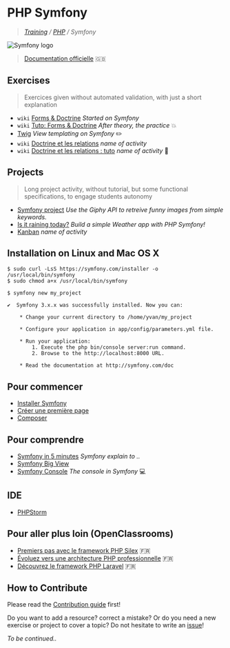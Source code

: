 # PHP Symfony
>_[Training](https://github.com/simplonco/training) / [PHP](https://github.com/simplonco/php-training) / Symfony_

![Symfony logo](https://symfony.com/images/v5/opengraph/symfony_logo.png?v=4)

> [Documentation officielle](http://documentation-symfony.fr) :uk:

## Exercises

> Exercices given without automated validation, with just a short explanation

* `wiki` [Forms & Doctrine](https://github.com/simplonco/symfony-training/wiki/Forms-&-Doctrines) _Started on Symfony_
* `wiki` [Tuto: Forms & Doctrine](https://github.com/simplonco/symfony-training/wiki/Tuto:-Forms-&-Doctrines) _After theory, the practice_ :boom:
* [Twig](https://github.com/simplonco/php-workshop-twig/) _View templating on Symfony_ :pencil2:
* `wiki` [Doctrine et les relations](https://github.com/simplonco/symfony-training/wiki/Activit%C3%A9:-Doctrine-et-les-relations) _name of activity_
* `wiki` [Doctrine et les relations : tuto](https://github.com/simplonco/symfony-training/wiki/Activit%C3%A9:-Doctrine-et-les-relations-%5Bpossibilit%C3%A9%5D) _name of activity_ :closed_book:

## Projects

> Long project activity, without tutorial, but some functional specifications, to engage students autonomy

* [Symfony project](https://github.com/simplonco/symfony-project) _Use the Giphy API to retreive funny images from simple keywords._
* [Is it raining today?](https://github.com/simplonco/is-it-raining-today) _Build a simple Weather app with PHP Symfony!_
* [Kanban](https://github.com/simplonco/kanban) _name of activity_


## Installation on Linux and Mac OS X

```shell
$ sudo curl -LsS https://symfony.com/installer -o /usr/local/bin/symfony
$ sudo chmod a+x /usr/local/bin/symfony
```

```shell
$ symfony new my_project
```

```shell
✔  Symfony 3.x.x was successfully installed. Now you can:

    * Change your current directory to /home/yvan/my_project

    * Configure your application in app/config/parameters.yml file.

    * Run your application:
        1. Execute the php bin/console server:run command.
        2. Browse to the http://localhost:8000 URL.

    * Read the documentation at http://symfony.com/doc
```

## Pour commencer

* [Installer Symfony](http://symfony.com/doc/current/setup.html)
* [Créer une première page](http://symfony.com/doc/current/page_creation.html)
* [Composer](https://getcomposer.org/doc/00-intro.md)

## Pour comprendre

* [Symfony in 5 minutes](https://symfony.com/what-is-symfony) _Symfony explain to .._
* [Symfony Big View](https://symfony.com/doc/current/quick_tour/the_big_picture.html)
* [Symfony Console](https://github.com/simplonco/symfony-training/wiki/Symfony:-La-console) _The console in Symfony_ :computer:

## IDE

* [PHPStorm](https://www.jetbrains.com/phpstorm/)

## Pour aller plus loin (OpenClassrooms)

* [Premiers pas avec le framework PHP Silex](https://openclassrooms.com/courses/premiers-pas-avec-le-framework-php-silex) :fr:
* [Évoluez vers une architecture PHP professionnelle](https://openclassrooms.com/courses/evoluez-vers-une-architecture-php-professionnelle) :fr:
* [Découvrez le framework PHP Laravel](https://openclassrooms.com/courses/decouvrez-le-framework-php-laravel-1) :fr:

## How to Contribute

Please read the [Contribution guide](https://github.com/simplonco/training/blob/master/CONTRIBUTING.md) first!

Do you want to add a resource? correct a mistake? Or do you need a new exercise or project to cover a topic? Do not hesitate to write an [issue](https://github.com/simplonco/symfony-training/issues)!

_To be continued.._
